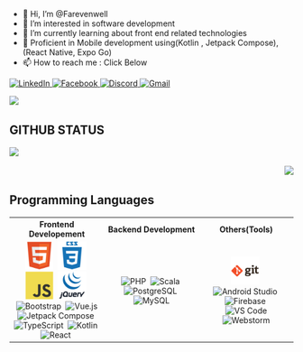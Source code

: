 - 👋 Hi, I’m @Farevenwell 
- 👀 I’m interested in software development
- 🌱 I’m currently learning about front end related technologies 
- 🌱 Proficient in Mobile development using(Kotlin , Jetpack Compose), (React Native, Expo Go)
- 📫 How to reach me : Click Below

<p>
  <a href="https://www.linkedin.com/in/john-cris-dula-6857a6232" target="_blank">
    <img src="https://img.shields.io/badge/LinkedIn-0077B5?style=for-the-badge&logo=linkedin&logoColor=white" alt="LinkedIn"/>
  </a>
  
  <a href="https://www.facebook.com/Johncrisdula01" target="_blank">
    <img src="https://img.shields.io/badge/Facebook-1877F2?style=for-the-badge&logo=facebook&logoColor=white" alt="Facebook"/>
  </a>
  
  <a href="https://discord.com/users/farevenwell" target="_blank">
    <img src="https://img.shields.io/badge/Discord-5865F2?style=for-the-badge&logo=discord&logoColor=white" alt="Discord"/>
  </a>
  
  <a href="mailto:johncris.dula@gmail.com" target="_blank">
    <img src="https://img.shields.io/badge/Gmail-D14836?style=for-the-badge&logo=gmail&logoColor=white" alt="Gmail"/>
  </a>
</p>

![](https://komarev.com/ghpvc/?username=farevenwell)

## GITHUB STATUS

<p align="start">
<img src="https://github-readme-stats.vercel.app/api?username=Farevenwell&theme=algolia&show_icons=true&hide_border=true&count_private=true" width="500" />
</p>

<p align="end">
<img src="https://github-readme-stats.vercel.app/api/top-langs/?username=Farevenwell&theme=algolia&show_icons=true&hide_border=true&layout=compact" width="500" />
</p>


## Programming Languages

<table align="center" style="width:100%; table-layout:fixed;">
  <tr>
    <th style="width:33.3%; text-align:center;">Frontend Developement</th>
    <th style="width:33.3%; text-align:center;">Backend Development</th>
    <th style="width:33.3%; text-align:center;">Others(Tools)</th>
  </tr>
  <tr>
    <td align="center" width="33.3%">
      <img src="https://github.com/devicons/devicon/blob/master/icons/html5/html5-original.svg" title="HTML5" alt="HTML" width="50" height="50"/>&nbsp;
      <img src="https://github.com/devicons/devicon/blob/master/icons/css3/css3-plain-wordmark.svg" title="CSS3" alt="CSS" width="50" height="50"/>&nbsp;
      <img src="https://github.com/devicons/devicon/blob/master/icons/javascript/javascript-original.svg" title="JavaScript" alt="JavaScript" width="50" height="50"/>&nbsp;
      <img src="https://github.com/devicons/devicon/blob/master/icons/jquery/jquery-original-wordmark.svg" title="jQuery" alt="jQuery" width="50" height="50"/>&nbsp;
      <img src="https://cdn.jsdelivr.net/gh/devicons/devicon@latest/icons/bootstrap/bootstrap-original.svg" title="Bootstrap" alt="Bootstrap" width="50" height="50"/>&nbsp;
      <img src="https://cdn.jsdelivr.net/gh/devicons/devicon@latest/icons/vuejs/vuejs-original.svg" title="Vue.js" alt="Vue.js" width="50" height="50"/>
      <img src="https://cdn.jsdelivr.net/gh/devicons/devicon@latest/icons/jetpackcompose/jetpackcompose-original.svg" title="Jetpack Compose" alt="Jetpack Compose" width="50" height="50"/>&nbsp;
      <img src="https://cdn.jsdelivr.net/gh/devicons/devicon@latest/icons/typescript/typescript-original.svg" title="TypeScript" alt="TypeScript" width="50" height="50"/>&nbsp;
      <img src="https://cdn.jsdelivr.net/gh/devicons/devicon@latest/icons/kotlin/kotlin-original.svg" title="Kotlin" alt="Kotlin" width="50" height="50"/>&nbsp;
      <img src="https://cdn.jsdelivr.net/gh/devicons/devicon@latest/icons/react/react-original.svg" title="React" alt="React" width="50" height="50"/>&nbsp;
    </td>
    <td align="center" width="33.3%">
      <img src="https://cdn.jsdelivr.net/gh/devicons/devicon@latest/icons/php/php-original.svg" title="PHP" alt="PHP" width="50" height="50"/>&nbsp;
      <img src="https://cdn.jsdelivr.net/gh/devicons/devicon@latest/icons/scala/scala-original.svg" title="Scala" alt="Scala" width="50" height="50"/>&nbsp;
      <img src="https://cdn.jsdelivr.net/gh/devicons/devicon@latest/icons/postgresql/postgresql-original.svg" title="PostgreSQL" alt="PostgreSQL" width="50" height="50"/>&nbsp;
      <img src="https://cdn.jsdelivr.net/gh/devicons/devicon@latest/icons/mysql/mysql-original-wordmark.svg" title="MySQL" alt="MySQL" width="50" height="50"/>
    </td>
    <td align="center" width="33.3%">
      <img src="https://github.com/devicons/devicon/blob/master/icons/git/git-original-wordmark.svg" title="Git" alt="Git" width="50" height="50"/>&nbsp;
      <img src="https://cdn.jsdelivr.net/gh/devicons/devicon@latest/icons/androidstudio/androidstudio-original.svg" title="Android Studio" alt="Android Studio" width="50" height="50"/>&nbsp;
      <img src="https://cdn.jsdelivr.net/gh/devicons/devicon@latest/icons/firebase/firebase-original.svg" title="Firebase" alt="Firebase" width="50" height="50"/>&nbsp;
      <img src="https://cdn.jsdelivr.net/gh/devicons/devicon@latest/icons/vscode/vscode-original.svg" title="VS Code" alt="VS Code" width="50" height="50"/>
      <img src="https://cdn.jsdelivr.net/gh/devicons/devicon@latest/icons/webstorm/webstorm-original.svg" title="WebStorm" alt="Webstorm" width="50" height="50"/>
    </td>
  </tr>
</table>


<!---
Farevenwell/Farevenwell is a ✨ special ✨ repository because its `README.md` (this file) appears on your GitHub profile.
You can click the Preview link to take a look at your changes.
--->
